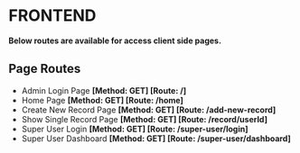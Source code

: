 # FRONTEND
**Below routes are available for access client side pages.**

## Page Routes
  - Admin Login Page **[Method: GET] [Route: /]**
  - Home Page **[Method: GET] [Route: /home]**
  - Create New Record Page **[Method: GET] [Route: /add-new-record]**
  - Show Single Record Page **[Method: GET] [Route: /record/userId]**
  - Super User Login **[Method: GET] [Route: /super-user/login]**
  - Super User Dashboard **[Method: GET] [Route: /super-user/dashboard]**

